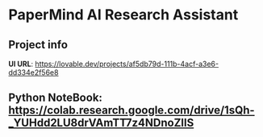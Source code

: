 # PaperMind AI Research Assistant

## Project info

**UI URL**: https://lovable.dev/projects/af5db79d-111b-4acf-a3e6-dd334e2f56e8
## **Python NoteBook**: https://colab.research.google.com/drive/1sQh-_YUHdd2LU8drVAmTT7z4NDnoZIlS

